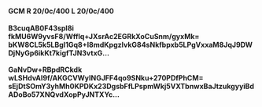 #### GCM R 20/0c/400 L 20/0c/400
**B3cuqAB0F43spl8i**<br/>**fkMU6W9yvsF8/Wfflq+JXsrAc2EGRkXoCuSnm/gyxMk=**<br/>**bKW8CL5k5LBgl1Gq8+I8mdKpgzlvkG84sNkfbpxb5LPgVxxaM8JqJ9DWDjNyGp6ikKt7kigfTJN3vtxG...**<br/><br/>
**GaNvDw+RBpdRCkdk**<br/>**wLSHdvAI9f/AKGCVWyINGJFF4qo9SNku+270PDfPhCM=**<br/>**sEjDtSOmY3yhMh0KPDKx23DgsbFfLPspmWkj5VXTbnwxBaJtzukgyyiBdADoBo57XNQvdXopPyJNTXYc...**